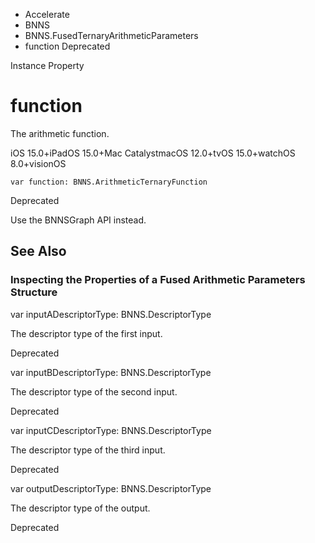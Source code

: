 

- Accelerate
- BNNS
- BNNS.FusedTernaryArithmeticParameters
-  function Deprecated

Instance Property

# function

The arithmetic function.

iOS 15.0+iPadOS 15.0+Mac CatalystmacOS 12.0+tvOS 15.0+watchOS 8.0+visionOS

``` source
var function: BNNS.ArithmeticTernaryFunction
```

Deprecated

Use the BNNSGraph API instead.

## See Also

### Inspecting the Properties of a Fused Arithmetic Parameters Structure

var inputADescriptorType: BNNS.DescriptorType

The descriptor type of the first input.

Deprecated

var inputBDescriptorType: BNNS.DescriptorType

The descriptor type of the second input.

Deprecated

var inputCDescriptorType: BNNS.DescriptorType

The descriptor type of the third input.

Deprecated

var outputDescriptorType: BNNS.DescriptorType

The descriptor type of the output.

Deprecated

